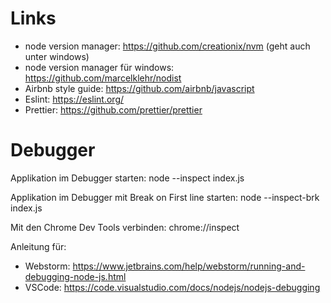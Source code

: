 # Links

- node version manager: https://github.com/creationix/nvm (geht auch unter windows)
- node version manager für windows: https://github.com/marcelklehr/nodist
- Airbnb style guide: https://github.com/airbnb/javascript
- Eslint: https://eslint.org/
- Prettier: https://github.com/prettier/prettier

# Debugger

Applikation im Debugger starten: node --inspect index.js

Applikation im Debugger mit Break on First line starten: node --inspect-brk index.js

Mit den Chrome Dev Tools verbinden: chrome://inspect

Anleitung für:

- Webstorm: https://www.jetbrains.com/help/webstorm/running-and-debugging-node-js.html
- VSCode: https://code.visualstudio.com/docs/nodejs/nodejs-debugging
